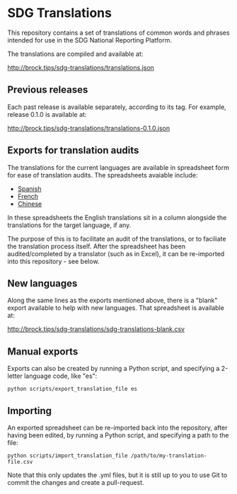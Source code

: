 # SDG Translations

This repository contains a set of translations of common words and phrases intended for use in the SDG National Reporting Platform.

The translations are compiled and available at:

http://brock.tips/sdg-translations/translations.json

## Previous releases

Each past release is available separately, according to its tag. For example, release 0.1.0 is available at:

http://brock.tips/sdg-translations/translations-0.1.0.json

## Exports for translation audits

The translations for the current languages are available in spreadsheet form for ease of translation audits. The spreadsheets avaiable include:
* [Spanish](http://brock.tips/sdg-translations/sdg-translations-es.csv)
* [French](http://brock.tips/sdg-translations/sdg-translations-fr.csv)
* [Chinese](http://brock.tips/sdg-translations/sdg-translations-zh.csv)

In these spreadsheets the English translations sit in a column alongside the translations for the target language, if any.

The purpose of this is to facilitate an audit of the translations, or to faciliate the translation process itself. After the spreadsheet has been audited/completed by a translator (such as in Excel), it can be re-imported into this repository - see below.

## New languages

Along the same lines as the exports mentioned above, there is a "blank" export available to help with new languages. That spreadsheet is available at:

http://brock.tips/sdg-translations/sdg-translations-blank.csv

## Manual exports

Exports can also be created by running a Python script, and specifying a 2-letter language code, like "es":

`python scripts/export_translation_file es`

## Importing

An exported spreadsheet can be re-imported back into the repository, after having been edited, by running a Python script, and specifying a path to the file:

`python scripts/import_translation_file /path/to/my-translation-file.csv`

Note that this only updates the .yml files, but it is still up to you to use Git to commit the changes and create a pull-request.